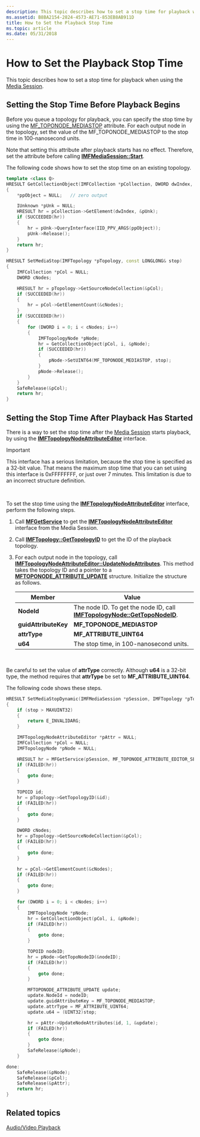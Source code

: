 ```yaml
---
description: This topic describes how to set a stop time for playback when using the Media Session.
ms.assetid: B8BA2154-2824-4573-AE71-853EB8AB911D
title: How to Set the Playback Stop Time
ms.topic: article
ms.date: 05/31/2018
---
```


# How to Set the Playback Stop Time

This topic describes how to set a stop time for playback when using the [Media Session](media-session.md).

## Setting the Stop Time Before Playback Begins

Before you queue a topology for playback, you can specify the stop time by using the [MF\_TOPONODE\_MEDIASTOP](mf-toponode-mediastop-attribute.md) attribute. For each output node in the topology, set the value of the MF\_TOPONODE\_MEDIASTOP to the stop time in 100-nanosecond units.

Note that setting this attribute after playback starts has no effect. Therefore, set the attribute before calling [**IMFMediaSession::Start**](/windows/desktop/api/mfidl/nf-mfidl-imfmediasession-start).

The following code shows how to set the stop time on an existing topology.


```C++
template <class Q>
HRESULT GetCollectionObject(IMFCollection *pCollection, DWORD dwIndex, Q **ppObject)
{
    *ppObject = NULL;   // zero output

    IUnknown *pUnk = NULL;
    HRESULT hr = pCollection->GetElement(dwIndex, &pUnk);
    if (SUCCEEDED(hr))
    {
        hr = pUnk->QueryInterface(IID_PPV_ARGS(ppObject));
        pUnk->Release();
    }
    return hr;
}

HRESULT SetMediaStop(IMFTopology *pTopology, const LONGLONG& stop)
{
    IMFCollection *pCol = NULL;
    DWORD cNodes;

    HRESULT hr = pTopology->GetSourceNodeCollection(&pCol);
    if (SUCCEEDED(hr))
    {
        hr = pCol->GetElementCount(&cNodes);
    }
    if (SUCCEEDED(hr))
    {
        for (DWORD i = 0; i < cNodes; i++)
        {
            IMFTopologyNode *pNode;
            hr = GetCollectionObject(pCol, i, &pNode);
            if (SUCCEEDED(hr))
            {
                pNode->SetUINT64(MF_TOPONODE_MEDIASTOP, stop);
            }
            pNode->Release();
        }
    }
    SafeRelease(&pCol);
    return hr;
}
```



## Setting the Stop Time After Playback Has Started

There is a way to set the stop time after the [Media Session](media-session.md) starts playback, by using the [**IMFTopologyNodeAttributeEditor**](/windows/desktop/api/mfidl/nn-mfidl-imftopologynodeattributeeditor) interface.

> [!IMPORTANT]
> This interface has a serious limitation, because the stop time is specified as a 32-bit value. That means the maximum stop time that you can set using this interface is 0xFFFFFFFF, or just over 7 minutes. This limitation is due to an incorrect structure definition.

 

To set the stop time using the [**IMFTopologyNodeAttributeEditor**](/windows/desktop/api/mfidl/nn-mfidl-imftopologynodeattributeeditor) interface, perform the following steps.

1.  Call [**MFGetService**](/windows/desktop/api/mfidl/nf-mfidl-mfgetservice) to get the [**IMFTopologyNodeAttributeEditor**](/windows/desktop/api/mfidl/nn-mfidl-imftopologynodeattributeeditor) interface from the Media Session.
2.  Call [**IMFTopology::GetTopologyID**](/windows/desktop/api/mfidl/nf-mfidl-imftopology-gettopologyid) to get the ID of the playback topology.
3.  For each output node in the topology, call [**IMFTopologyNodeAttributeEditor::UpdateNodeAttributes**](/windows/desktop/api/mfidl/nf-mfidl-imftopologynodeattributeeditor-updatenodeattributes). This method takes the topology ID and a pointer to a [**MFTOPONODE\_ATTRIBUTE\_UPDATE**](/windows/desktop/api/mfidl/ns-mfidl-mftoponode_attribute_update) structure. Initialize the structure as follows.

    | Member               | Value                                                                                                               |
    |----------------------|---------------------------------------------------------------------------------------------------------------------|
    | **NodeId**           | The node ID. To get the node ID, call [**IMFTopologyNode::GetTopoNodeID**](/windows/desktop/api/mfidl/nf-mfidl-imftopologynode-gettoponodeid). |
    | **guidAttributeKey** | **MF\_TOPONODE\_MEDIASTOP**                                                                                         |
    | **attrType**         | **MF\_ATTRIBUTE\_UINT64**                                                                                           |
    | **u64**              | The stop time, in 100-nanosecond units.                                                                             |

    

     

Be careful to set the value of **attrType** correctly. Although **u64** is a 32-bit type, the method requires that **attrType** be set to **MF\_ATTRIBUTE\_UINT64**.

The following code shows these steps.


```C++
HRESULT SetMediaStopDynamic(IMFMediaSession *pSession, IMFTopology *pTopology, const LONGLONG& stop)
{
    if (stop > MAXUINT32)
    {
        return E_INVALIDARG;
    }

    IMFTopologyNodeAttributeEditor *pAttr = NULL;
    IMFCollection *pCol = NULL;
    IMFTopologyNode *pNode = NULL;

    HRESULT hr = MFGetService(pSession, MF_TOPONODE_ATTRIBUTE_EDITOR_SERVICE, IID_PPV_ARGS(&pAttr));
    if (FAILED(hr))
    {
        goto done;
    }

    TOPOID id;
    hr = pTopology->GetTopologyID(&id);
    if (FAILED(hr))
    {
        goto done;
    }

    DWORD cNodes;
    hr = pTopology->GetSourceNodeCollection(&pCol);
    if (FAILED(hr))
    {
        goto done;
    }

    hr = pCol->GetElementCount(&cNodes);
    if (FAILED(hr))
    {
        goto done;
    }

    for (DWORD i = 0; i < cNodes; i++)
    {
        IMFTopologyNode *pNode;
        hr = GetCollectionObject(pCol, i, &pNode);
        if (FAILED(hr))
        {
            goto done;
        }

        TOPOID nodeID;
        hr = pNode->GetTopoNodeID(&nodeID);
        if (FAILED(hr))
        {
            goto done;
        }

        MFTOPONODE_ATTRIBUTE_UPDATE update;
        update.NodeId = nodeID;
        update.guidAttributeKey = MF_TOPONODE_MEDIASTOP;
        update.attrType = MF_ATTRIBUTE_UINT64;
        update.u64 = (UINT32)stop;

        hr = pAttr->UpdateNodeAttributes(id, 1, &update);
        if (FAILED(hr))
        {
            goto done;
        }
        SafeRelease(&pNode);
    }

done:
    SafeRelease(&pNode);
    SafeRelease(&pCol);
    SafeRelease(&pAttr);
    return hr;
}
```



## Related topics

<dl> <dt>

[Audio/Video Playback](audio-video-playback.md)
</dt> </dl>

 

 



